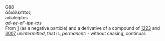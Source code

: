 <body>
  <p>G88<br>  ἀδιάλειπτος  <br> adialeiptos  <br><i>ad-ee-al‘-ipe-tos </i><br>From <a href="g0001.htm">1</a> (as a negative particle) and a derivative of a compound of <a href="g1223.htm">1223</a> and <a href="g3007.htm">3007</a>  <i>unintermitted</i>, that is, <i>permanent:</i> - without ceasing, continual.<br></p>
 </body>